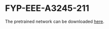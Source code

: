 # FYP-EEE-A3245-211



The pretrained network can be downloaded [here](https://drive.google.com/file/d/1iBhy8ozJkVUN6wmiBjDvxihT6gPSKsSJ/view?usp=sharing).

